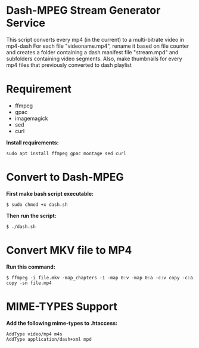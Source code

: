 # Dash-MPEG Stream Generator Service

This script converts every mp4 (in the current) to a multi-bitrate video in mp4-dash
For each file "videoname.mp4", rename it based on file counter and creates a folder containing a dash manifest file "stream.mpd" and subfolders containing video segments.
Also, make thumbnails for every mp4 files that previously converted to dash playlist

# Requirement
* ffmpeg
* gpac
* imagemagick
* sed
* curl

**Install requirements:**

`sudo apt install ffmpeg gpac montage sed curl`

# Convert to Dash-MPEG
**<p>First make bash script executable:</p>**
`$ sudo chmod +x dash.sh`

**<p>Then run the script: </p>**
`$ ./dash.sh`

# Convert MKV file to MP4
**<p>Run this command:</p>**
`$ ffmpeg -i file.mkv -map_chapters -1 -map 0:v -map 0:a -c:v copy -c:a copy -sn file.mp4`

# MIME-TYPES Support
**<p>Add the following mime-types to .htaccess:</p>**
`AddType video/mp4 m4s `<br>
`AddType application/dash+xml mpd`
